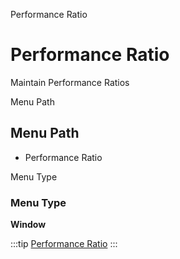 
Performance Ratio
# Performance Ratio


Maintain Performance Ratios

Menu Path
## Menu Path



- Performance Ratio

Menu Type
### Menu Type

**Window**


:::tip
[Performance Ratio](functional-guide/window/window-performance-ratio.md)
:::